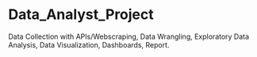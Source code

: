 # Data_Analyst_Project
Data Collection with APIs/Webscraping, Data Wrangling, Exploratory Data Analysis, Data Visualization, Dashboards, Report.
